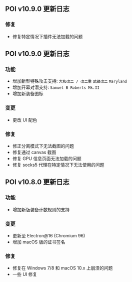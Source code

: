 ## POI v10.9.0 更新日志

### 修复

- 修复特定情况下插件无法加载的问题

## POI v10.9.0 更新日志

### 功能

- 增加新型特殊攻击支持: `大和改二 / 改二重` `武藏改二` `Maryland`
- 增加开幕对潜支持: `Samuel B Roberts Mk.II`
- 增加新装备图标

### 变更

- 更改 UI 配色

### 修复

- 修正分离模式下无法截图的问题
- 修复通过 canvas 截图
- 修复 GPU 信息页面无法加载的问题
- 修复 socks5 代理在特定情况下无法使用的问题

## POI v10.8.0 更新日志

### 功能

- 增加新版装备计数规则的支持

### 变更

- 更新至 Electron@16 (Chromium 96)
- 增加 macOS 版的证书签名

### 修复

- 修复在 Windows 7/8 和 macOS 10.x 上崩溃的问题
- 一些 UI 修复
